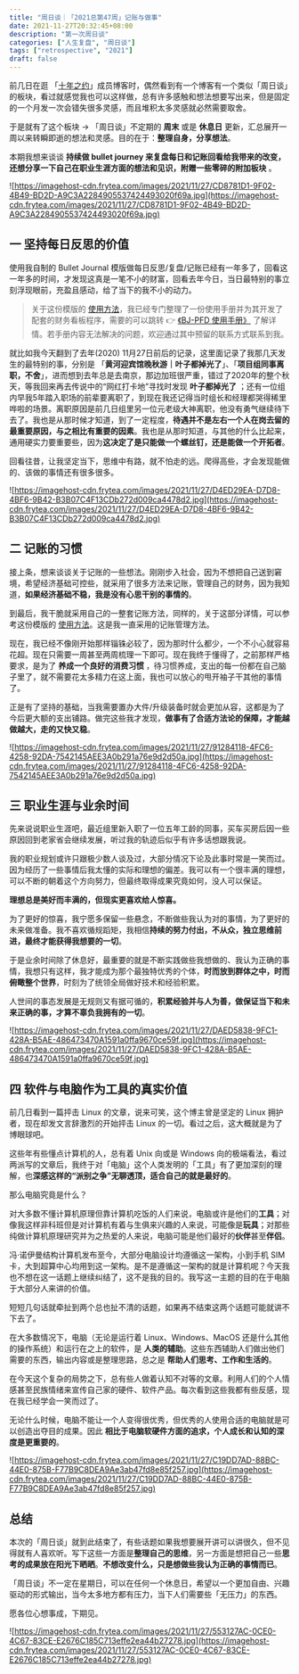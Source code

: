 ```yaml
---
title: "周日谈｜「2021总第47周」记账与做事"
date: 2021-11-27T20:32:45+08:00
description: "第一次周日谈"
categories: ["人生复盘", "周日谈"]
tags: ["retrospective", "2021"]
draft: false
---
```


前几日在逛 「[十年之约](https://www.foreverblog.cn)」成员博客时，偶然看到有一个博客有一个类似「周日谈」的板块，看过就感觉我也可以这样做，总有许多感触和想法想要写出来，但是固定的一个月发一次会错失很多灵感，而且堆积太多灵感就必然需要取舍。

于是就有了这个板块 → 「周日谈」不定期的 **周末** 或是 **休息日** 更新，汇总展开一周以来转瞬即逝的想法和灵感。目的在于：**整理自身，分享想法**。

本期我想来谈谈 **持续做 bullet journey 来复盘每日和记账回看给我带来的改变，还想分享一下自己在职业生涯方面的想法和见识，附赠一些零碎的附加板块** 。

![https://imagehost-cdn.frytea.com/images/2021/11/27/CD8781D1-9F02-4B49-BD2D-A9C3A2284905537424493020f69a.jpg](https://imagehost-cdn.frytea.com/images/2021/11/27/CD8781D1-9F02-4B49-BD2D-A9C3A2284905537424493020f69a.jpg)

## 一 坚持每日反思的价值

使用我自制的 Bullet Journal 模版做每日反思/复盘/记账已经有一年多了，回看这一年多的时间，才发现这真是一笔不小的财富，回看去年今日，当日最特别的事立刻浮现眼前，充盈且感动，给了当下的我不小的动力。

> 关于这份模版的 [使用方法](https://bjpfd.frytea.com/help/docs/intro)，我已经专门整理了一份使用手册并为其开发了配套的财务看板程序，需要的可以跳转 👉 [《BJ-PFD 使用手册》](https://bjpfd.frytea.com/help/docs/intro) 了解详情。若手册内容无法解决的问题，欢迎通过其中预留的联系方式联系到我。
> 

就比如我今天翻到了去年(2020) 11月27日前后的记录，这里面记录了我那几天发生的最特别的事，分别是 「**黄河迎宾馆晚秋游｜叶子都掉光了**」、「**项目组同事离职，不舍**」，进而想到去年总是去南京，那边加班很严重，错过了2020年的整个秋天，等我回来再去传说中的“网红打卡地”寻找时发现 **叶子都掉光了** ；还有一位组内早我5年踏入职场的前辈要离职了，到现在我还记得当时组长和经理都哭得稀里哗啦的场景。离职原因是前几日组里另一位元老级大神离职，他没有勇气继续待下去了。我也是从那时候才知道，到了一定程度，**待遇并不是左右一个人在岗去留的最重要原因，与之相比有重要的因素**。我也是从那时知道，与其他的什么比起来，通用硬实力要重要些，因为**这决定了是只能做一个螺丝钉，还是能做一个开拓者**。

回看往昔，让我坚定当下，思维中有路，就不怕走的远。爬得高些，才会发现能做的、该做的事情还有很多很多。

![https://imagehost-cdn.frytea.com/images/2021/11/27/D4ED29EA-D7D8-4BF6-9B42-B3B07C4F13CDb272d009ca4478d2.jpg](https://imagehost-cdn.frytea.com/images/2021/11/27/D4ED29EA-D7D8-4BF6-9B42-B3B07C4F13CDb272d009ca4478d2.jpg)

## 二 记账的习惯

接上条，想来谈谈关于记账的一些想法。刚刚步入社会，因为不想把自己送到窘境，希望经济基础可控些，就采用了很多方法来记账，管理自己的财务，因为我知道，**如果经济基础不稳，我是没有心思干别的事情的**。

到最后，我干脆就采用自己的一整套记账方法，同样的，关于这部分详情，可以参考这份模版的 [使用方法](https://bjpfd.frytea.com/help/docs/intro)。这是我一直采用的记账管理方法。

现在，我已经不像刚开始那样锱铢必较了，因为那时什么都少，一个不小心就容易花超。现在只需要一周甚至两周梳理一下即可。现在我终于懂得了，之前那样严格要求，是为了 **养成一个良好的消费习惯** ，待习惯养成，支出的每一份都在自己脑子里了，就不需要花太多精力在这上面，我也可以放心的甩开袖子干其他的事情了。

正是有了坚持的基础，当我需要置办大件/升级装备时就会更加从容，这都是为了今后更大额的支出铺路。做完这些我才发现，**做事有了合适方法论的保障，才能越做越大，走的又快又稳**。

![https://imagehost-cdn.frytea.com/images/2021/11/27/91284118-4FC6-4258-92DA-7542145AEE3A0b291a76e9d2d50a.jpg](https://imagehost-cdn.frytea.com/images/2021/11/27/91284118-4FC6-4258-92DA-7542145AEE3A0b291a76e9d2d50a.jpg)

## 三 职业生涯与业余时间

先来说说职业生涯吧，最近组里新入职了一位五年工龄的同事，买车买房后因一些原因回到老家省会继续发展，听过我的轨迹后似乎有许多话想跟我说。

我的职业规划或许只跟极少数人谈及过，大部分情况下论及此事时常是一笑而过。因为经历了一些事情后我太懂的实际和理想的偏差。我可以有一个很丰满的理想，可以不断的朝着这个方向努力，但最终取得成果究竟如何，没人可以保证。

**理想总是美好而丰满的，但现实更喜欢给人惊喜。**

为了更好的惊喜，我宁愿多保留一些悬念，不断做些我认为对的事情，为了更好的未来做准备。我不喜欢循规蹈矩，我相信**持续的努力付出，不从众，独立思维前进，最终才能获得我想要的一切**。

于是业余时间除了休息好，最重要的就是不断实践做些我想做的、我认为正确的事情，我想只有这样，我才能成为那个最独特优秀的个体，**时而放到群体之中，时而俯瞰整个世界**，时刻为了统领全局做好技术和经验积累。

人世间的事态发展是无规则又有据可循的，**积累经验并与人为善，做保证当下和未来正确的事，才算不辜负我拥有的一切**。

![https://imagehost-cdn.frytea.com/images/2021/11/27/DAED5838-9FC1-428A-B5AE-486473470A1591a0ffa9670ce59f.jpg](https://imagehost-cdn.frytea.com/images/2021/11/27/DAED5838-9FC1-428A-B5AE-486473470A1591a0ffa9670ce59f.jpg)

## 四 软件与电脑作为工具的真实价值

前几日看到一篇抨击 Linux 的文章，说来可笑，这个博主曾是坚定的 Linux 拥护者，现在却发文言辞激烈的开始抨击 Linux 的一切。看过之后，这大概就是为了博眼球吧。

这些年有些懂点计算机的人，总有着 Unix 向或是 Windows 向的极端看法，看过两派写的文章后，我终于对「电脑」这个人类发明的「工具」有了更加深刻的理解，也**深感这样的“派别之争”无聊透顶，适合自己的就是最好的**。

那么电脑究竟是什么？

对大多数不懂计算机原理但靠计算机吃饭的人们来说，电脑或许是他们的**工具**；对像我这样非科班但是对计算机有着与生俱来兴趣的人来说，可能像是**玩具**；对那些纯做计算机原理研究并为之热爱的人来说，电脑可能是他们最好的**伙伴**甚至**伴侣**。

冯·诺伊曼结构计算机发布至今，大部分电脑设计均遵循这一架构，小到手机 SIM 卡，大到超算中心均用到这一架构。是不是遵循这一架构的就是计算机呢？今天我也不想在这一话题上继续纠结了，这不是我的目的。我写这一主题的目的在于电脑于大部分人来讲的价值。

短短几句话就牵扯到两个总也扯不清的话题，如果再不结束这两个话题可能就讲不下去了。

在大多数情况下，电脑（无论是运行着 Linux、Windows、MacOS 还是什么其他的操作系统）和运行在之上的软件，是 **人类的辅助**。这些东西辅助人们做出他们需要的东西，输出内容或是整理思路，总之是 **帮助人们思考、工作和生活的**。

在今天这个复杂的局势之下，总有些人做着认知不对等的文章。利用人们的个人情感甚至民族情绪来宣传自己家的硬件、软件产品。每次看到这些我都有些反感，现在我已经学会一笑而过了。

无论什么时候，电脑不能让一个人变得很优秀，但优秀的人使用合适的电脑就是可以创造出夺目的成果。因此 **相比于电脑软硬件方面的追求，个人成长和认知的深度是更重要的**。

![https://imagehost-cdn.frytea.com/images/2021/11/27/C19DD7AD-88BC-44E0-875B-F77B9C8DEA9Ae3ab47fd8e85f257.jpg](https://imagehost-cdn.frytea.com/images/2021/11/27/C19DD7AD-88BC-44E0-875B-F77B9C8DEA9Ae3ab47fd8e85f257.jpg)

## 总结

本次的「周日谈」就到此结束了，有些话题如果我想要展开讲可以讲很久，但不见得就有人喜欢听。写下这些一方面是**整理自己的思维**，另一方面是想把自己一些**思考的成果放在阳光下晒晒**。**不想改变什么，只是想做些我认为正确的事情而已**。

「周日谈」不一定在星期日，可以在任何一个休息日，希望以一个更加自由、兴趣驱动的形式输出，当今太多地方都有压力，当下人们需要些「无压力」的东西。

愿各位心想事成，下期见。

![https://imagehost-cdn.frytea.com/images/2021/11/27/553127AC-0CE0-4C67-83CE-E2676C185C713effe2ea44b27278.jpg](https://imagehost-cdn.frytea.com/images/2021/11/27/553127AC-0CE0-4C67-83CE-E2676C185C713effe2ea44b27278.jpg)